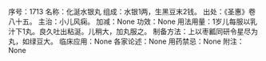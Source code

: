 序号：1713
名称：化涎水银丸
组成：水银1两，生黑豆末2钱。
出处：《圣惠》卷八十五。
主治：小儿风痫。
加减：None
功效：None
用法用量：1岁儿每服以乳汁下1丸。良久吐出粘涎。儿稍大，加丸服之。
制备方法：上以枣瓤同研令星尽为丸，如绿豆大。
临床应用：None
各家论述：None
用药禁忌：None
附注：None
